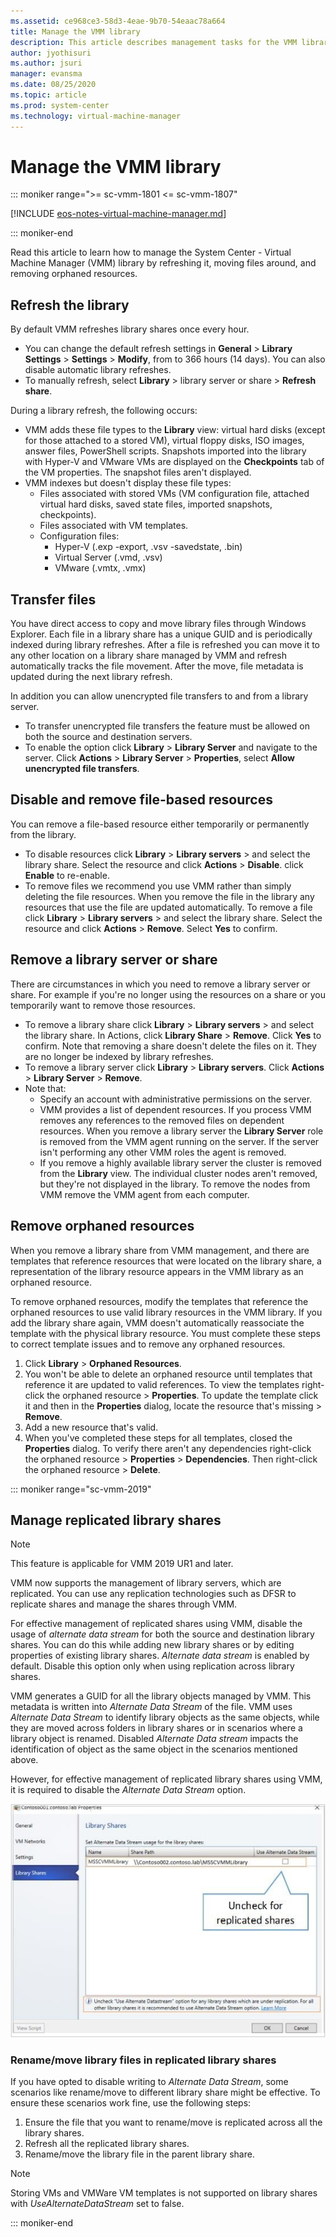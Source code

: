 ```yaml
---
ms.assetid: ce968ce3-58d3-4eae-9b70-54eaac78a664
title: Manage the VMM library
description: This article describes management tasks for the VMM library
author: jyothisuri
ms.author: jsuri
manager: evansma
ms.date: 08/25/2020
ms.topic: article
ms.prod: system-center
ms.technology: virtual-machine-manager
---
```


# Manage the VMM library

::: moniker range=">= sc-vmm-1801 <= sc-vmm-1807"

[!INCLUDE [eos-notes-virtual-machine-manager.md](../includes/eos-notes-virtual-machine-manager.md)]

::: moniker-end


Read this article to learn how to manage the System Center - Virtual Machine Manager (VMM) library by refreshing it, moving files around, and removing orphaned resources.

## Refresh the library

By default VMM refreshes library shares once every hour.

- You can change the default refresh settings in **General** > **Library Settings** > **Settings** > **Modify**, from to 366 hours (14 days). You can also disable automatic library refreshes.
- To manually refresh, select **Library** > library server or share > **Refresh share**.

During a library refresh, the following occurs:

- VMM adds these file types to the **Library** view: virtual hard disks (except for those attached to a stored VM), virtual floppy disks, ISO images, answer files, PowerShell scripts. Snapshots imported into the library with Hyper-V and VMware VMs are displayed on the **Checkpoints** tab of the VM properties. The snapshot files aren't displayed.
- VMM indexes but doesn't display these file types:
  - Files associated with stored VMs (VM configuration file, attached virtual hard disks, saved state files, imported snapshots, checkpoints).
  - Files associated with VM templates.
  - Configuration files:
    - Hyper-V (.exp -export, .vsv -savedstate, .bin)
    - Virtual Server (.vmd, .vsv)
    - VMware (.vmtx, .vmx)

## Transfer files

You have direct access to copy and move library files through Windows Explorer. Each file in a library share has a unique GUID and is periodically indexed during library refreshes. After a file is refreshed you can move it to any other location on a library share managed by VMM and refresh automatically tracks the file movement. After the move, file metadata is updated during the next library refresh.

In addition you can allow unencrypted file transfers to and from a library server.

- To transfer unencrypted file transfers the feature must be allowed on both the source and destination servers.
- To enable the option click **Library** > **Library Server** and navigate to the server. Click **Actions** > **Library Server** > **Properties**, select **Allow unencrypted file transfers**.

## Disable and remove file-based resources

You can remove a file-based resource either temporarily or permanently from the library.

- To disable resources click **Library** > **Library servers** > and select the library share. Select the resource and click **Actions** > **Disable**. click **Enable** to re-enable.
- To remove files we recommend you use VMM rather than simply deleting the file resources. When you remove the file in the library any resources that use the file are updated automatically. To remove a file click **Library** > **Library servers** > and select the library share. Select the resource and click **Actions** > **Remove**. Select **Yes** to confirm.

## Remove a library server or share

There are circumstances in which you need to remove a library server or share. For example if you're no longer using the resources on a share or you temporarily want to remove those resources.

- To remove a library share click **Library** > **Library servers** > and select the library share. In Actions, click **Library Share** > **Remove**. Click **Yes** to confirm. Note that removing a share doesn't delete the files on it. They are no longer be indexed by library refreshes.
- To remove a library server click **Library** > **Library servers**. Click **Actions** > **Library Server** > **Remove**.
- Note that:
  - Specify an account with administrative permissions on the server.
  - VMM provides a list of dependent resources. If you process VMM removes any references to the removed files on dependent resources. When you remove a library server the **Library Server** role is removed from the VMM agent running on the server. If the server isn't performing any other VMM roles the agent is removed.
  - If you remove a highly available library server the cluster is removed from the **Library** view. The individual cluster nodes aren't removed, but they're not displayed in the library. To remove the nodes from VMM remove the VMM agent from each computer.

## Remove orphaned resources

When you remove a library share from VMM management, and there are templates that reference resources that were located on the library share, a representation of the library resource appears in the VMM library as an orphaned resource.

To remove orphaned resources, modify the templates that reference the orphaned resources to use valid library resources in the VMM library. If you add the library share again, VMM doesn't automatically reassociate the template with the physical library resource. You must complete these steps to correct template issues and to remove any orphaned resources.

1. Click **Library** > **Orphaned Resources**.
1. You won't be able to delete an orphaned resource until templates that reference it are updated to valid references. To view the templates right-click the orphaned resource > **Properties**. To update the template click it and then in the **Properties** dialog, locate the resource that's missing > **Remove**.
1. Add a new resource that's valid.
1. When you've completed these steps for all templates, closed the **Properties** dialog. To verify there aren't any dependencies right-click the orphaned resource > **Properties** > **Dependencies**. Then right-click the orphaned resource > **Delete**.

::: moniker range="sc-vmm-2019"

## Manage replicated library shares

>[!NOTE]
>This feature is applicable for VMM 2019 UR1 and later.

VMM now supports the management of library servers, which are replicated. You can use any replication technologies such as DFSR to replicate shares and manage the shares through VMM.

For effective management of replicated shares using VMM, disable the usage of *alternate data stream* for both the source and destination library shares.  You can do this while adding new library shares or by editing properties of existing library shares. *Alternate data stream* is enabled by default. Disable this option only when using replication across library shares.

VMM generates a GUID for all the library objects managed by VMM. This metadata is written into *Alternate Data Stream* of the file. VMM uses *Alternate Data Stream* to identify library objects as the same objects, while they are moved across folders in library shares or in scenarios where a library object is renamed. Disabled *Alternate Data stream* impacts the identification of object as the same object in the scenarios mentioned above.

 However, for effective management of replicated library shares using VMM, it is required to disable the *Alternate Data Stream* option.

  ![disable alternate data stream ](media/library-resources/disable-alternate-data-stream.png)

### Rename/move library files in replicated library shares
If you have opted to disable writing to *Alternate Data Stream*, some scenarios like rename/move to different library share might be effective. To ensure these scenarios work fine, use the following steps:

1.	Ensure the file that you want to rename/move is replicated across all the library shares.
2.	Refresh all the replicated library shares.
3.	Rename/move the library file in the parent library share.

>[!NOTE]
>Storing VMs and VMWare VM templates is not supported on library shares with *UseAlternateDataStream* set to false.

::: moniker-end
